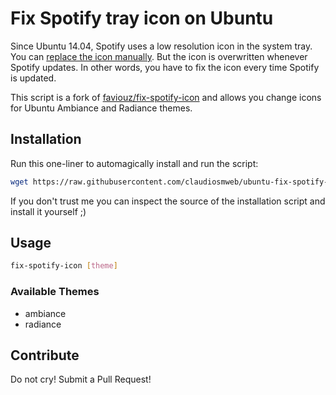 # Fix Spotify tray icon on Ubuntu

Since Ubuntu 14.04, Spotify uses a low resolution icon in the system tray. You can [replace the icon manually](http://askubuntu.com/questions/449392/how-to-fix-fuzzy-spotify-icon-in-the-icon-tray). But the icon is overwritten whenever Spotify updates. In other words, you have to fix the icon every time Spotify is updated. 

This script is a fork of [faviouz/fix-spotify-icon](https://github.com/faviouz/fix-spotify-icon) and allows you change icons for Ubuntu Ambiance and Radiance themes.

## Installation

Run this one-liner to automagically install and run the script:

```bash
wget https://raw.githubusercontent.com/claudiosmweb/ubuntu-fix-spotify-icon/master/setup.sh -O - | sh
```

If you don't trust me you can inspect the source of the installation script and install it yourself ;)

## Usage

```bash
fix-spotify-icon [theme]
```

### Available Themes
   
 - ambiance
 - radiance

## Contribute

Do not cry! Submit a Pull Request!
